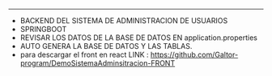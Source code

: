 ***********************************************
* BACKEND DEL SISTEMA DE ADMINISTRACION DE USUARIOS
* SPRINGBOOT
* REVISAR LOS DATOS DE LA BASE DE DATOS EN application.properties
* AUTO GENERA LA BASE DE DATOS Y LAS TABLAS.
* para descargar el front en react LINK : https://github.com/Galtor-program/DemoSistemaAdminsitracion-FRONT
